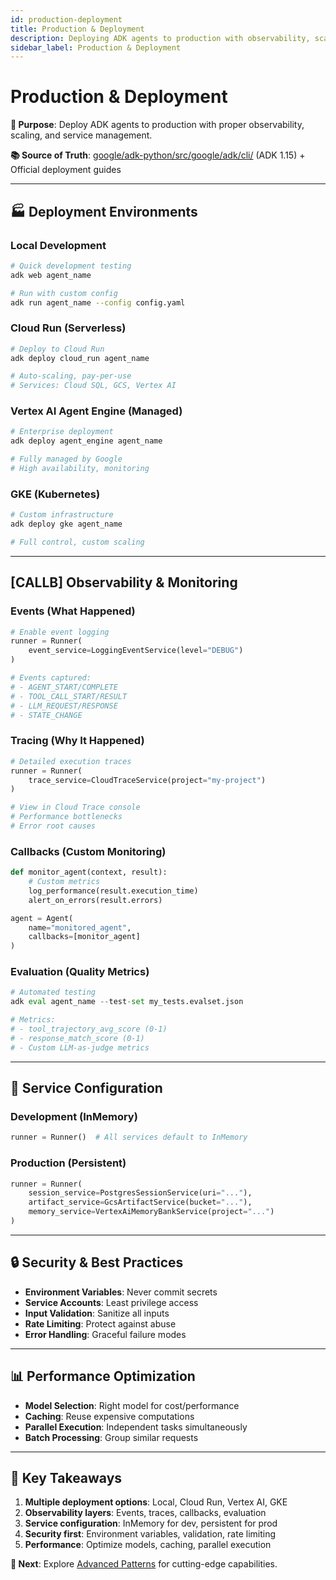 ```yaml
---
id: production-deployment
title: Production & Deployment
description: Deploying ADK agents to production with observability, scaling, and service management
sidebar_label: Production & Deployment
---
```


# Production & Deployment

**🎯 Purpose**: Deploy ADK agents to production with proper observability, scaling, and service management.

**📚 Source of Truth**: [google/adk-python/src/google/adk/cli/](https://github.com/google/adk-python/tree/main/src/google/adk/cli/) (ADK 1.15) + Official deployment guides

---

## 🏭 Deployment Environments

### Local Development

```bash
# Quick development testing
adk web agent_name

# Run with custom config
adk run agent_name --config config.yaml
```

### Cloud Run (Serverless)

```bash
# Deploy to Cloud Run
adk deploy cloud_run agent_name

# Auto-scaling, pay-per-use
# Services: Cloud SQL, GCS, Vertex AI
```

### Vertex AI Agent Engine (Managed)

```bash
# Enterprise deployment
adk deploy agent_engine agent_name

# Fully managed by Google
# High availability, monitoring
```

### GKE (Kubernetes)

```bash
# Custom infrastructure
adk deploy gke agent_name

# Full control, custom scaling
```

---

## [CALLB] Observability & Monitoring

### Events (What Happened)

```python
# Enable event logging
runner = Runner(
    event_service=LoggingEventService(level="DEBUG")
)

# Events captured:
# - AGENT_START/COMPLETE
# - TOOL_CALL_START/RESULT
# - LLM_REQUEST/RESPONSE
# - STATE_CHANGE
```

### Tracing (Why It Happened)

```python
# Detailed execution traces
runner = Runner(
    trace_service=CloudTraceService(project="my-project")
)

# View in Cloud Trace console
# Performance bottlenecks
# Error root causes
```

### Callbacks (Custom Monitoring)

```python
def monitor_agent(context, result):
    # Custom metrics
    log_performance(result.execution_time)
    alert_on_errors(result.errors)

agent = Agent(
    name="monitored_agent",
    callbacks=[monitor_agent]
)
```

### Evaluation (Quality Metrics)

```python
# Automated testing
adk eval agent_name --test-set my_tests.evalset.json

# Metrics:
# - tool_trajectory_avg_score (0-1)
# - response_match_score (0-1)
# - Custom LLM-as-judge metrics
```

---

## 💾 Service Configuration

### Development (InMemory)

```python
runner = Runner()  # All services default to InMemory
```

### Production (Persistent)

```python
runner = Runner(
    session_service=PostgresSessionService(uri="..."),
    artifact_service=GcsArtifactService(bucket="..."),
    memory_service=VertexAiMemoryBankService(project="...")
)
```

---

## 🔒 Security & Best Practices

- **Environment Variables**: Never commit secrets
- **Service Accounts**: Least privilege access
- **Input Validation**: Sanitize all inputs
- **Rate Limiting**: Protect against abuse
- **Error Handling**: Graceful failure modes

---

## 📊 Performance Optimization

- **Model Selection**: Right model for cost/performance
- **Caching**: Reuse expensive computations
- **Parallel Execution**: Independent tasks simultaneously
- **Batch Processing**: Group similar requests

---

## 🎯 Key Takeaways

1. **Multiple deployment options**: Local, Cloud Run, Vertex AI, GKE
2. **Observability layers**: Events, traces, callbacks, evaluation
3. **Service configuration**: InMemory for dev, persistent for prod
4. **Security first**: Environment variables, validation, rate limiting
5. **Performance**: Optimize models, caching, parallel execution

**🔗 Next**: Explore [Advanced Patterns](advanced-patterns.md) for cutting-edge capabilities.
